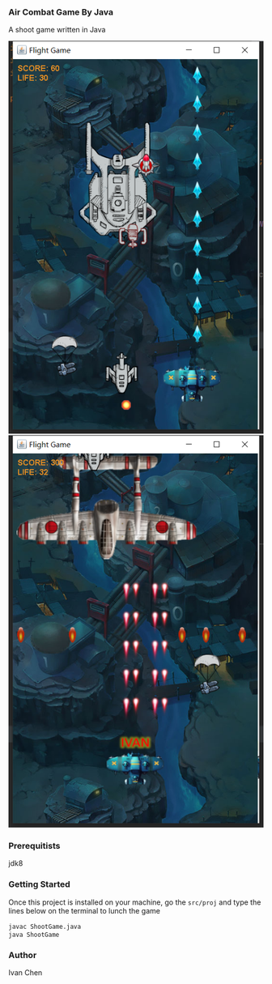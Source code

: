 ### Air Combat Game By Java ###
A shoot game written in Java
 
![Image](src/images/example_1.png)
![Image](src/images/example_2.png)
### Prerequitists ###
jdk8
### Getting Started ###
Once this project is installed on your machine, go the ```src/proj``` and type the lines below on the terminal to lunch the game
    
    javac ShootGame.java
    java ShootGame
### Author ###
Ivan Chen
